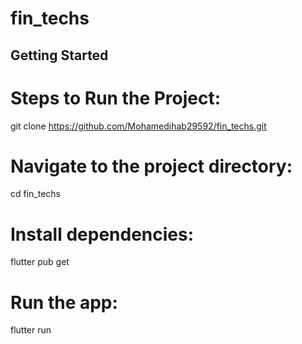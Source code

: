 # fin_techs


## Getting Started

# Steps to Run the Project:

 git clone https://github.com/Mohamedihab29592/fin_techs.git

# Navigate to the project directory:

 cd fin_techs

# Install dependencies:

 flutter pub get

# Run the app:

  flutter run

